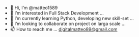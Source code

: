 - 👋 Hi, I’m @matteo1589
- 👀 I’m interested in Full Stack Development ...
- 🌱 I’m currently learning Python, developing new skill-set ...
- 💞️ I’m looking to collaborate on project on larga scale ...
- 📫 How to reach me ... digitalmatteo89@gmail.com

<!---
matteo1589/matteo1589 is a ✨ special ✨ repository because its `README.md` (this file) appears on your GitHub profile.
You can click the Preview link to take a look at your changes.
--->
